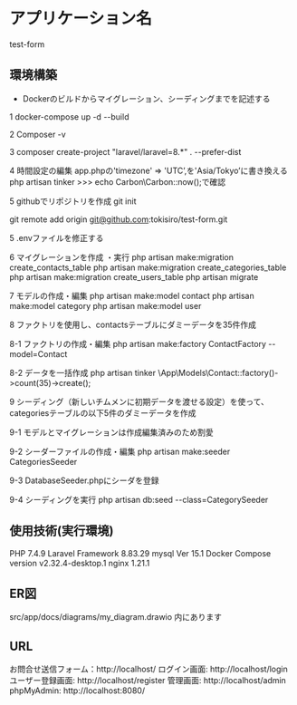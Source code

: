# アプリケーション名　
test-form

## 環境構築
- Dockerのビルドからマイグレーション、シーディングまでを記述する

1 docker-compose up -d --build

2 Composer -v

3 composer create-project "laravel/laravel=8.*" . --prefer-dist

4 時間設定の編集 app.phpの'timezone' => 'UTC’,を'Asia/Tokyo’に書き換える
  php artisan tinker >>> echo Carbon\Carbon::now();で確認

5 githubでリポジトリを作成
  git init

  git remote add origin git@github.com:tokisiro/test-form.git

5 .envファイルを修正する

6 マイグレーションを作成 ・実行
  php artisan make:migration create_contacts_table
  php artisan make:migration create_categories_table
  php artisan make:migration create_users_table
  php artisan migrate

7 モデルの作成・編集
php artisan make:model contact
php artisan make:model category
php artisan make:model user

8 ファクトリを使用し、contactsテーブルにダミーデータを35件作成

8-1 ファクトリの作成・編集
    php artisan make:factory ContactFactory --model=Contact

8-2 データを一括作成
    php artisan tinker
    \App\Models\Contact::factory()->count(35)->create();

9 シーディング（新しいチムメンに初期データを渡せる設定）を使って、categoriesテーブルの以下5件のダミーデータを作成 　

9-1 モデルとマイグレーションは作成編集済みのため割愛

9-2 シーダーファイルの作成・編集
    php artisan make:seeder CategoriesSeeder

9-3 DatabaseSeeder.phpにシーダを登録

9-4 シーディングを実行
    php artisan db:seed --class=CategorySeeder


## 使用技術(実行環境)
PHP     7.4.9
Laravel Framework 8.83.29
mysql   Ver 15.1
Docker  Compose version v2.32.4-desktop.1
nginx   1.21.1

## ER図
src/app/docs/diagrams/my_diagram.drawio 内にあります
## URL
お問合せ送信フォーム：http://localhost/
ログイン画面: http://localhost/login
ユーザー登録画面: http://localhost/register
管理画面: http://localhost/admin
phpMyAdmin: http://localhost:8080/

